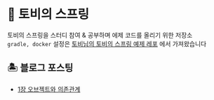 # 🌱 토비의 스프링  

토비의 스프링을 스터디 참여 & 공부하며 에제 코드를 올리기 위한 저장소  
`gradle, docker` 설정은 [토비님의 토비의 스프링 예제 레포](https://github.com/tobyilee/tobyspringin5) 에서 가져왔습니다  

## 🏝 블로그 포스팅

- [1장 오브젝트와 의존관계](https://hyewoncc.github.io/topring-chapter1/)  
